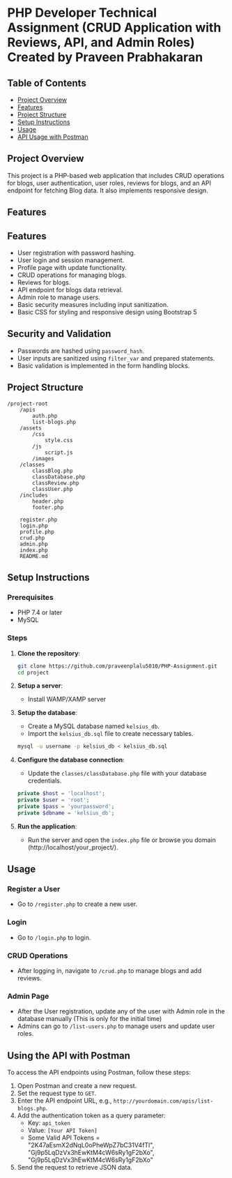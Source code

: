 # PHP Developer Technical Assignment (CRUD Application with Reviews, API, and Admin Roles) Created by Praveen Prabhakaran

## Table of Contents

- [Project Overview](#project-overview)
- [Features](#features)
- [Project Structure](#project-structure)
- [Setup Instructions](#setup-instructions)
- [Usage](#usage)
- [API Usage with Postman](#api-usage-with-postman)

## Project Overview

This project is a PHP-based web application that includes CRUD operations for blogs, user authentication, user roles, reviews for blogs, and an API endpoint for fetching Blog data. It also implements responsive design.

## Features


## Features

- User registration with password hashing.
- User login and session management.
- Profile page with update functionality.
- CRUD operations for managing blogs.
- Reviews for blogs.
- API endpoint for blogs data retrieval.
- Admin role to manage users.
- Basic security measures including input sanitization.
- Basic CSS for styling and responsive design using Bootstrap 5

## Security and Validation

- Passwords are hashed using `password_hash`.
- User inputs are sanitized using `filter_var` and prepared statements.
- Basic validation is implemented in the form handling blocks.

## Project Structure

```
/project-root
    /apis
        auth.php
        list-blogs.php
    /assets
        /css
            style.css
        /js
            script.js
        /images
    /classes
        classBlog.php
        classDatabase.php
        classReview.php
        classUser.php
    /includes
        header.php
        footer.php
    
    register.php
    login.php
    profile.php
    crud.php
    admin.php
    index.php
    README.md
```

## Setup Instructions

### Prerequisites

- PHP 7.4 or later
- MySQL

### Steps

1. **Clone the repository**:

    ```sh
    git clone https://github.com/praveenplalu5010/PHP-Assignment.git
    cd project
    ```

2. **Setup a server**:

    - Install WAMP/XAMP server

3. **Setup the database**:

    - Create a MySQL database named `kelsius_db`.
    - Import the `kelsius_db.sql` file to create necessary tables.

    ```sh
    mysql -u username -p kelsius_db < kelsius_db.sql
    ```

4. **Configure the database connection**:

    - Update the `classes/classDatabase.php` file with your database credentials.

    ```php
    private $host = 'localhost';
    private $user = 'root';
    private $pass = 'yourpassword';
    private $dbname = 'kelsius_db';
    ```

5. **Run the application**:

    - Run the server and open the `index.php` file or browse you domain (http://localhost/your_project/).

## Usage

### Register a User

- Go to `/register.php` to create a new user.

### Login

- Go to `/login.php` to login.

### CRUD Operations

- After logging in, navigate to `/crud.php` to manage blogs and add reviews.

### Admin Page

- After the User registration, update any of the user with Admin role in the database manually (This is only for the initial time)
- Admins can go to `/list-users.php` to manage users and update user roles.

## Using the API with Postman

To access the API endpoints using Postman, follow these steps:

1. Open Postman and create a new request.
2. Set the request type to `GET`.
3. Enter the API endpoint URL, e.g., `http://yourdomain.com/apis/list-blogs.php`.
4. Add the authentication token as a query parameter:
   - Key: `api_token`
   - Value: `[Your API Token]`
   - Some Valid API Tokens = "2K47aEsmX2dNqL0oPheWpZ7bC31V4fTl", "Gj9p5LqDzVx3hEwKtM4cW6sRy1gF2bXo", "Gj9p5LqDzVx3hEwKtM4cW6sRy1gF2bXo"
5. Send the request to retrieve JSON data.


